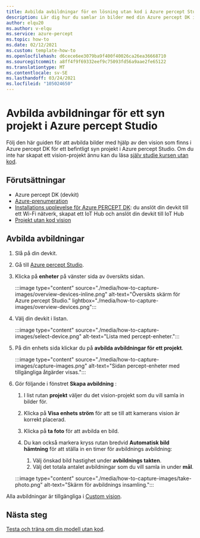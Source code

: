 ```yaml
---
title: Avbilda avbildningar för en lösning utan kod i Azure percept Studio
description: Lär dig hur du samlar in bilder med din Azure percept DK i Azure percept Studio för en lösning utan kod
author: elqu20
ms.author: v-elqu
ms.service: azure-percept
ms.topic: how-to
ms.date: 02/12/2021
ms.custom: template-how-to
ms.openlocfilehash: d6cece6ee3079ba9f400f40026ca26ea36668710
ms.sourcegitcommit: a8ff4f9f69332eef9c75093fd56a9aae2fe65122
ms.translationtype: MT
ms.contentlocale: sv-SE
ms.lasthandoff: 03/24/2021
ms.locfileid: "105024650"
---
```

# <a name="capture-images-for-a-vision-project-in-azure-percept-studio"></a>Avbilda avbildningar för ett syn projekt i Azure percept Studio

Följ den här guiden för att avbilda bilder med hjälp av den vision som finns i Azure percept DK för ett befintligt syn projekt i Azure percept Studio. Om du inte har skapat ett vision-projekt ännu kan du läsa [själv studie kursen utan kod](./tutorial-nocode-vision.md).

## <a name="prerequisites"></a>Förutsättningar

- Azure percept DK (devkit)
- [Azure-prenumeration](https://azure.microsoft.com/free/)
- [Installations upplevelse för Azure PERCEPT DK](./quickstart-percept-dk-set-up.md): du anslöt din devkit till ett Wi-Fi nätverk, skapat ett IoT Hub och anslöt din devkit till IoT Hub
- [Projekt utan kod vision](./tutorial-nocode-vision.md)

## <a name="capture-images"></a>Avbilda avbildningar

1. Slå på din devkit.

1. Gå till [Azure percept Studio](https://go.microsoft.com/fwlink/?linkid=2135819).

1. Klicka på **enheter** på vänster sida av översikts sidan.

    :::image type="content" source="./media/how-to-capture-images/overview-devices-inline.png" alt-text="Översikts skärm för Azure percept Studio." lightbox="./media/how-to-capture-images/overview-devices.png":::

1. Välj din devkit i listan.

    :::image type="content" source="./media/how-to-capture-images/select-device.png" alt-text="Lista med percept-enheter.":::

1. På din enhets sida klickar du på **avbilda avbildningar för ett projekt**.

    :::image type="content" source="./media/how-to-capture-images/capture-images.png" alt-text="Sidan percept-enheter med tillgängliga åtgärder visas.":::

1. Gör följande i fönstret **Skapa avbildning** :

    1. I list rutan **projekt** väljer du det vision-projekt som du vill samla in bilder för.

    1. Klicka på **Visa enhets ström** för att se till att kamerans vision är korrekt placerad.

    1. Klicka på **ta foto** för att avbilda en bild.

    1. Du kan också markera kryss rutan bredvid **Automatisk bild hämtning** för att ställa in en timer för avbildnings avbildning:

        1. Välj önskad bild hastighet under **avbildnings takten**.
        1. Välj det totala antalet avbildningar som du vill samla in under **mål**.

    :::image type="content" source="./media/how-to-capture-images/take-photo.png" alt-text="Skärm för avbildnings insamling.":::

Alla avbildningar är tillgängliga i [Custom vision](https://www.customvision.ai/).

## <a name="next-steps"></a>Nästa steg

[Testa och träna om din modell utan kod](../cognitive-services/custom-vision-service/test-your-model.md).